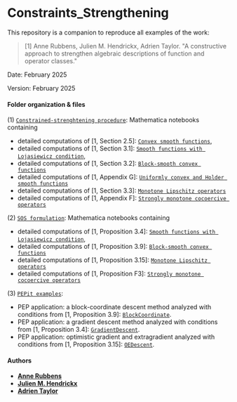 # Constraints_Strengthening

This repository is a companion to reproduce all examples of the work:

> [1] Anne Rubbens, Julien M. Hendrickx, Adrien Taylor. "A constructive approach to strengthen algebraic descriptions of function and operator classes."

Date:    February 2025

Version: February 2025

#### Folder organization & files

(1) [`Constrained-strenghtening procedure`](One-Point_Strengthenings/): Mathematica notebooks containing
- detailed computations of [1, Section 2.5]: [`Convex smooth functions`](Examples/Convex_Smooth_Functions.nb),
- detailed computations of [1, Section 3.1]: [`Smooth functions with Lojasiewicz condition`](Examples/Smooth_Lojasiewicz_Functions.nb),
- detailed computations of [1, Section 3.2]: [`Block-smooth convex functions`](Examples/Blockwise_Smooth_Convex_Functions.nb)
- detailed computations of [1, Appendix G]: [`Uniformly convex and Holder smooth functions`](Examples/Uniformly_Convex_Functions.nb)
- detailed computations of [1, Section 3.3]: [`Monotone Lipschitz operators`](Examples/Monotone_Lipschitz_Operators.nb)
- detailed computations of [1, Appendix F]: [`Strongly monotone cocoercive operators`](Examples/Monotone_Cocoercive_Operators.nb)

(2) [`SOS formulation`](SOS_Formulations/): Mathematica notebooks containing
- detailed computations of [1, Proposition 3.4]: [`Smooth functions with Lojasiewicz condition`](SOS_Formulations/Smooth_Lojasiewicz_Functions_SDP.nb),
- detailed computations of [1, Proposition 3.9]: [`Block-smooth convex functions`](SOS_Formulations/Blockwise_Smooth_Functions_SDP.nb)
- detailed computations of [1, Proposition 3.15]: [`Monotone Lipschitz operators`](SOS_Formulations/Monotone_Lipschitz_Operators_SDP.nb)
- detailed computations of [1, Proposition F3]: [`Strongly monotone cocoercive operators`](SOS_Formulations/Monotone_Cocoercive_Operators_SDP.nb)

(3) [`PEPit examples`](PEPit/):
- PEP application: a block-coordinate descent method analyzed with conditions from [1, Proposition 3.9]: [`BlockCoordinate`](PEPit/BCD.ipynb).
- PEP application: a gradient descent method analyzed with conditions from [1, Proposition 3.4]: [`GradientDescent`](PEPit/GD.ipynb).
- PEP application: optimistic gradient and extragradient analyzed with conditions from [1, Proposition 3.15]: [`OEDescent`](PEPit/OG_EG.ipynb).

#### Authors
- [**Anne Rubbens**](https://scholar.google.com/citations?user=J4J2l6oAAAAJ&hl=en&oi=ao)
- [**Julien M. Hendrickx**](https://perso.uclouvain.be/julien.hendrickx/)
- [**Adrien Taylor**](http://www.di.ens.fr/~ataylor/)

